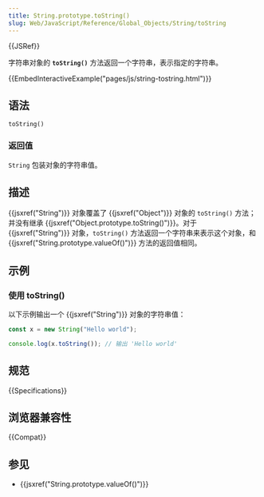 ```yaml
---
title: String.prototype.toString()
slug: Web/JavaScript/Reference/Global_Objects/String/toString
---
```


{{JSRef}}

字符串对象的 **`toString()`** 方法返回一个字符串，表示指定的字符串。

{{EmbedInteractiveExample("pages/js/string-tostring.html")}}

## 语法

```js-nolint
toString()
```

### 返回值

`String` 包装对象的字符串值。

## 描述

{{jsxref("String")}} 对象覆盖了 {{jsxref("Object")}} 对象的 `toString()` 方法；并没有继承 {{jsxref("Object.prototype.toString()")}}。对于 {{jsxref("String")}} 对象，`toString()` 方法返回一个字符串来表示这个对象，和 {{jsxref("String.prototype.valueOf()")}} 方法的返回值相同。

## 示例

### 使用 toString()

以下示例输出一个 {{jsxref("String")}} 对象的字符串值：

```js
const x = new String("Hello world");

console.log(x.toString()); // 输出 'Hello world'
```

## 规范

{{Specifications}}

## 浏览器兼容性

{{Compat}}

## 参见

- {{jsxref("String.prototype.valueOf()")}}
